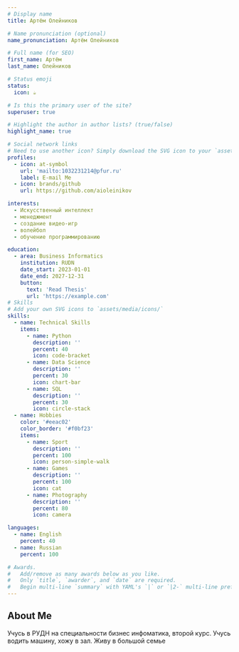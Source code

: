 ```yaml
---
# Display name
title: Артём Олейников

# Name pronunciation (optional)
name_pronunciation: Артём Олейников

# Full name (for SEO)
first_name: Артём
last_name: Олейников

# Status emoji
status:
  icon: ☕️

# Is this the primary user of the site?
superuser: true

# Highlight the author in author lists? (true/false)
highlight_name: true

# Social network links
# Need to use another icon? Simply download the SVG icon to your `assets/media/icons/` folder.
profiles:
  - icon: at-symbol
    url: 'mailto:1032231214@pfur.ru'
    label: E-mail Me
  - icon: brands/github
    url: https://github.com/aioleinikov

interests:
  - Искусственный интеллект
  - менеджмент
  - создание видео-игр
  - волейбол
  - обучение программированию

education:
  - area: Business Informatics
    institution: RUDN
    date_start: 2023-01-01
    date_end: 2027-12-31
    button:
      text: 'Read Thesis'
      url: 'https://example.com'
# Skills
# Add your own SVG icons to `assets/media/icons/`
skills:
  - name: Technical Skills
    items:
      - name: Python
        description: ''
        percent: 40
        icon: code-bracket
      - name: Data Science
        description: ''
        percent: 30
        icon: chart-bar
      - name: SQL
        description: ''
        percent: 30
        icon: circle-stack
  - name: Hobbies
    color: '#eeac02'
    color_border: '#f0bf23'
    items:
      - name: Sport
        description: ''
        percent: 100
        icon: person-simple-walk
      - name: Games
        description: ''
        percent: 100
        icon: cat
      - name: Photography
        description: ''
        percent: 80
        icon: camera

languages:
  - name: English
    percent: 40
  - name: Russian
    percent: 100

# Awards.
#   Add/remove as many awards below as you like.
#   Only `title`, `awarder`, and `date` are required.
#   Begin multi-line `summary` with YAML's `|` or `|2-` multi-line prefix and indent 2 spaces below.
---
```


## About Me

Учусь в РУДН на специальности бизнес инфоматика, второй курс. Учусь водить машину, хожу в зал. Живу в большой семье
